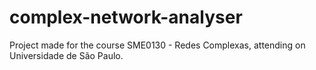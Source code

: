 # complex-network-analyser
Project made for the course SME0130 - Redes Complexas, attending on Universidade de São Paulo.
